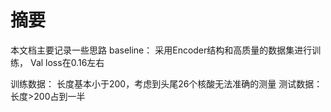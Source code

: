 # 摘要
本文档主要记录一些思路
baseline：
采用Encoder结构和高质量的数据集进行训练， Val loss在0.16左右

训练数据：
长度基本小于200，考虑到头尾26个核酸无法准确的测量
测试数据：
长度>200占到一半